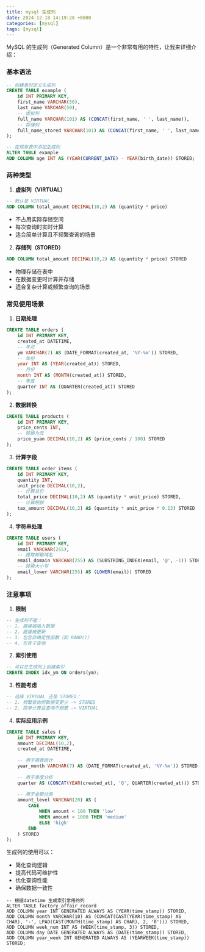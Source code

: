 ```yaml
---
title: mysql 生成列
date: 2024-12-18 14:19:28 +0800
categories: [mysql]
tags: [mysql]
---
```


MySQL 的生成列（Generated Column）是一个非常有用的特性，让我来详细介绍：

### 基本语法

```sql
-- 创建表时定义生成列
CREATE TABLE example (
    id INT PRIMARY KEY,
    first_name VARCHAR(50),
    last_name VARCHAR(50),
    -- 虚拟列
    full_name VARCHAR(101) AS (CONCAT(first_name, ' ', last_name)),
    -- 存储列
    full_name_stored VARCHAR(101) AS (CONCAT(first_name, ' ', last_name)) STORED
);

-- 在现有表中添加生成列
ALTER TABLE example
ADD COLUMN age INT AS (YEAR(CURRENT_DATE) - YEAR(birth_date)) STORED;
```

### 两种类型

1. **虚拟列（VIRTUAL）**
```sql
-- 默认是 VIRTUAL
ADD COLUMN total_amount DECIMAL(10,2) AS (quantity * price)
```
- 不占用实际存储空间
- 每次查询时实时计算
- 适合简单计算且不频繁查询的场景

2. **存储列（STORED）**
```sql
ADD COLUMN total_amount DECIMAL(10,2) AS (quantity * price) STORED
```
- 物理存储在表中
- 在数据变更时计算并存储
- 适合复杂计算或频繁查询的场景

### 常见使用场景

1. **日期处理**
```sql
CREATE TABLE orders (
    id INT PRIMARY KEY,
    created_at DATETIME,
    -- 年月
    ym VARCHAR(7) AS (DATE_FORMAT(created_at, '%Y-%m')) STORED,
    -- 年份
    year INT AS (YEAR(created_at)) STORED,
    -- 月份
    month INT AS (MONTH(created_at)) STORED,
    -- 季度
    quarter INT AS (QUARTER(created_at)) STORED
);
```

2. **数据转换**
```sql
CREATE TABLE products (
    id INT PRIMARY KEY,
    price_cents INT,
    -- 转换为元
    price_yuan DECIMAL(10,2) AS (price_cents / 100) STORED
);
```

3. **计算字段**
```sql
CREATE TABLE order_items (
    id INT PRIMARY KEY,
    quantity INT,
    unit_price DECIMAL(10,2),
    -- 计算总价
    total_price DECIMAL(10,2) AS (quantity * unit_price) STORED,
    -- 计算税额
    tax_amount DECIMAL(10,2) AS (quantity * unit_price * 0.13) STORED
);
```

4. **字符串处理**
```sql
CREATE TABLE users (
    id INT PRIMARY KEY,
    email VARCHAR(255),
    -- 提取邮箱域名
    email_domain VARCHAR(255) AS (SUBSTRING_INDEX(email, '@', -1)) STORED,
    -- 转换大小写
    email_lower VARCHAR(255) AS (LOWER(email)) STORED
);
```

### 注意事项

1. **限制**
```sql
-- 生成列不能：
-- 1. 直接被插入数据
-- 2. 直接被更新
-- 3. 包含非确定性函数（如 RAND()）
-- 4. 包含子查询
```

2. **索引使用**
```sql
-- 可以在生成列上创建索引
CREATE INDEX idx_ym ON orders(ym);
```

3. **性能考虑**
```sql
-- 选择 VIRTUAL 还是 STORED：
-- 1. 频繁查询但数据变更少 -> STORED
-- 2. 简单计算且查询不频繁 -> VIRTUAL
```

4. **实际应用示例**
```sql
CREATE TABLE sales (
    id INT PRIMARY KEY,
    amount DECIMAL(10,2),
    created_at DATETIME,
    
    -- 用于报表统计
    year_month VARCHAR(7) AS (DATE_FORMAT(created_at, '%Y-%m')) STORED,
    
    -- 用于季度分析
    quarter AS (CONCAT(YEAR(created_at), 'Q', QUARTER(created_at))) STORED,
    
    -- 用于金额分类
    amount_level VARCHAR(20) AS (
        CASE 
            WHEN amount < 100 THEN 'low'
            WHEN amount < 1000 THEN 'medium'
            ELSE 'high'
        END
    ) STORED
);
```

生成列的使用可以：
- 简化查询逻辑
- 提高代码可维护性
- 优化查询性能
- 确保数据一致性

```
-- 根据datetime 生成索引常用的列
ALTER TABLE factory_affair_record
ADD COLUMN year INT GENERATED ALWAYS AS (YEAR(time_stamp)) STORED,
ADD COLUMN month VARCHAR(10) AS (CONCAT(CAST(YEAR(time_stamp) AS CHAR), '-', LPAD(CAST(MONTH(time_stamp) AS CHAR), 2, '0'))) STORED,
ADD COLUMN week_num INT AS (WEEK(time_stamp, 3)) STORED,
ADD COLUMN day DATE GENERATED ALWAYS AS (DATE(time_stamp)) STORED,
ADD COLUMN year_week INT GENERATED ALWAYS AS (YEARWEEK(time_stamp)) STORED;
```

